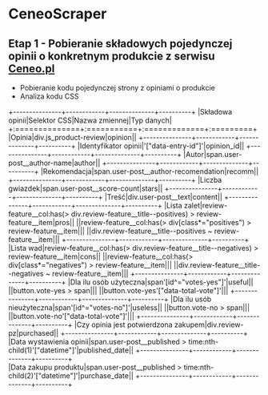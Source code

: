 # CeneoScraper
## Etap 1 - Pobieranie składowych pojedynczej opinii o konkretnym produkcie z serwisu [Ceneo.pl](https://www.ceneo.pl/)
* Pobieranie kodu pojedynczej strony z opiniami o produkcie
* Analiza kodu CSS

+---------------+------------+--------------+----------+
|Składowa opinii|Selektor CSS|Nazwa zmiennej|Typ danych|
+:==============+:===========+:=============+:=========+
|Opinia|div.js_product-review|opinion||
+---------------+------------+--------------+----------+
|Identyfikator opinii|'["data-entry-id"]'|opinion_id||
+---------------+------------+--------------+----------+
|Autor|span.user-post__author-name|author||
+---------------+------------+--------------+----------+
|Rekomendacja|span.user-post__author-recomendation|recomm||
+---------------+------------+--------------+----------+
|Liczba gwiazdek|span.user-post__score-count|stars||
+---------------+------------+--------------+----------+
|Treść|div.user-post__text|content||
+---------------+------------+--------------+----------+
|Lista zalet|review-feature__col:has(> div.review-feature__title--positives) > review-feature__item\|pros||
||review-feature__col:has(> div[class*="positives") > review-feature__item\|||
||div.review-feature__title--positives ~ review-feature__item|||
+---------------+------------+--------------+----------+
|Lista wad|review-feature__col:has(> div.review-feature__title--negatives) > review-feature__item\|cons||
||review-feature__col:has(> div[class*="negatives") > review-feature__item\|||
||div.review-feature__title--negatives ~ review-feature__item|||
+---------------+------------+--------------+----------+
|Dla ilu osób użyteczna|span'[id^="votes-yes"]'\|useful||
||button.vote-yes > span\|||
||button.vote-yes'["data-total-vote"]'|||
+---------------+------------+--------------+----------+
|Dla ilu usób nieużyteczna|span'[id^="votes-no"]'\|useless||
||button.vote-no > span\|||
||button.vote-no'["data-total-vote"]'|||
+---------------+------------+--------------+----------+
|Czy opinia jest potwierdzona zakupem|div.review-pz|purchased||
+---------------+------------+--------------+----------+
|Data wystawienia opinii|span.user-post__published > time:nth-child(1)'["datetime"]'|published_date||
+---------------+------------+--------------+----------+   
|Data zakupu produktu|span.user-post__published > time:nth-child(2)'["datetime"]'|purchase_date||
+---------------+------------+--------------+----------+
